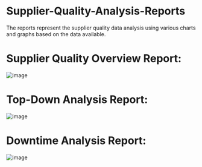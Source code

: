# Supplier-Quality-Analysis-Reports
The reports represent the supplier quality data analysis using various charts and graphs based on the data available. 

# Supplier Quality Overview Report:
![image](https://github.com/maulikmap/Supplier-Quality-Analysis-Dashboard/assets/54107177/b3694a55-eb83-4630-8a36-1aa6c016207f)


# Top-Down Analysis Report:
![image](https://github.com/maulikmap/Supplier-Quality-Analysis-Dashboard/assets/54107177/aa33c196-a4c9-44ab-9831-e985c86aee99)


# Downtime Analysis Report:
![image](https://github.com/maulikmap/Supplier-Quality-Analysis-Dashboard/assets/54107177/e2f090b6-f028-4f9c-9a3e-42c7a3d52a85)
